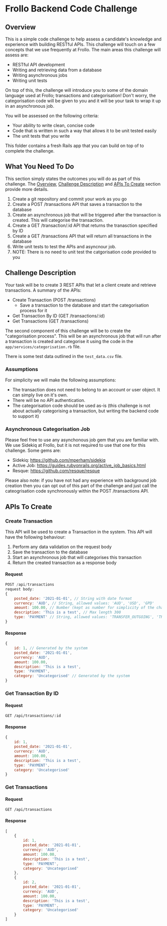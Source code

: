 # Frollo Backend Code Challenge

## Overview

This is a simple code challenge to help assess a candidate's knowledge and experience with building RESTful APIs. This challenge will touch on a few concepts that we use frequently at Frollo. The main areas this challenge will assess are:
* RESTful API development
* Writing and retrieving data from a database
* Writing asynchronous jobs
* Writing unit tests

On top of this, the challenge will introduce you to some of the domain language used at Frollo; transactions and categorisation! Don't worry, the categorisation code will be given to you and it will be your task to wrap it up in an asynchronous job.

You will be assessed on the following criteria:
* Your ability to write clean, concise code
* Code that is written in such a way that allows it to be unit tested easily
* The unit tests that you write

This folder contains a fresh Rails app that you can build on top of to complete the challenge.

## What You Need To Do
This section simply states the outcomes you will do as part of this challenge. The [Overview](#overview), [Challenge Description](#challenge-description) and [APIs To Create](#apis-to-create) section provide more details.
1. Create a git repository and commit your work as you go
2. Create a POST /transactions API that saves a transaction to the database
3. Create an asynchronous job that will be triggered after the transaction is created. This will categorise the transaction.
4. Create a GET /transaction/:id API that returns the tranasction specified by ID
5. Create a GET /transactions API that will return all transactions in the database
6. Write unit tests to test the APIs and asyncnour job.
  1. NOTE: There is no need to unit test the catgorisation code provided to you

## Challenge Description

Your task will be to create 3 REST APIs that let a client create and retrieve transactions. A summary of the APIs:
* Create Transaction (POST /transactions)
  * Save a transaction to the database and start the categorisation process for it
* Get Transaction By ID (GET /transactions/:id)
* Get Transactions (GET /transactions)

The second component of this challenge will be to create the "categorisation process". This will be an asynchronous job that will run after a transaction is created and categorise it using the code in the `app/services/categorisation.rb` file.

There is some test data outlined in the `test_data.csv` file.

### Assumptions
For simplicity we will make the following assumptions:
* The transaction does not need to belong to an account or user object. It can simply live on it's own.
* There will be no API authentication.
* The categorisation code should be used as-is (this challenge is not about actually categorising a transaction, but writing the backend code to support it)

### Asynchronous Categorisation Job
Please feel free to use any asynchonous job gem that you are familiar with. We use Sidekiq at Frollo, but it is not required to use that one for this challenge. Some gems are:
* Sidekiq: https://github.com/mperham/sidekiq
* Active Job: https://guides.rubyonrails.org/active_job_basics.html
* Resque: https://github.com/resque/resque

Please also note: if you have not had any experience with background job creation then you can opt out of this part of the challenge and just call the cateogrisation code synchronously within the POST /transactions API.

## APIs To Create
### Create Transaction
This API will be used to create a Transaction in the system. This API will have the following behaviour:
1. Perform any data validation on the request body
2. Save the transaction to the database
3. Start an asynchronous job that will categorises this transaction
4. Return the created transaction as a response body

#### Request
```js
POST /api/transactions
request body:
{
    posted_date: '2021-01-01', // String with date format
    currency: 'AUD', // String, allowed values: 'AUD', 'USD', 'GPD'
    amount: 100.00, // Number (kept as number for simplicity of the challenge)
    description: 'This is a test', // Max length 300
    type: 'PAYMENT' // String, allowed values: 'TRANSFER_OUTGOING', 'TRANSFER_INCOMING', 'PAYMENT', 'OTHER'
}
```

#### Response
```js
{
    id: 1, // Generated by the system
    posted_date: '2021-01-01',
    currency: 'AUD',
    amount: 100.00,
    description: 'This is a test',
    type: 'PAYMENT',
    category: 'Uncategorised' // Generated by the system
}
```

### Get Transaction By ID
#### Request
```
GET /api/transactions/:id
```

#### Response
```js
{
    id: 1,
    posted_date: '2021-01-01',
    currency: 'AUD',
    amount: 100.00,
    description: 'This is a test',
    type: 'PAYMENT',
    category: 'Uncategorised'
}
```

### Get Transactions
#### Request
```
GET /api/transactions
```

#### Response
```js
[
    {
        id: 1,
        posted_date: '2021-01-01',
        currency: 'AUD',
        amount: 100.00,
        description: 'This is a test',
        type: 'PAYMENT',
        category: 'Uncategorised'
    },
    {
        id: 2,
        posted_date: '2021-01-01',
        currency: 'AUD',
        amount: 100.00,
        description: 'This is a test',
        type: 'PAYMENT',
        category: 'Uncategorised'
    }
]
```